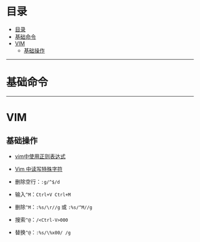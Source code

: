 # 目录

<!--自动插入TOC：https://github.com/ekalinin/github-markdown-toc-->
<!--ts-->
   * [目录](#目录)
   * [基础命令](#基础命令)
   * [VIM](#vim)
      * [基础操作](#基础操作)

<!-- Added by: luyl, at: 2018-11-01T13:54+08:00 -->

<!--te-->

----

# 基础命令


----

# VIM

## 基础操作

* [vim中使用正则表达式](https://blog.csdn.net/whaoXYSH/article/details/24652361)
* [Vim 中读写特殊字符](https://blog.csdn.net/chenster/article/details/53307707)

* 删除空行：`:g/^$/d`
* 输入`^M`：`Ctrl+V Ctrl+M`
* 删除`^M`：`:%s/\r//g` 或 `:%s/^M//g`
* 搜索`^@`：`/<Ctrl-V>000`
* 替换`^@`：`:%s/\%x00/ /g`